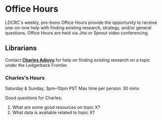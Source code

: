 # Office Hours

LDCRC's weekly, pro-bono Office Hours provide the opportunity to receive one-on-one help with finding existing research, strategy, and/or general questions. Office Hours are held via Jitsi or Sprout video conferencing.

## Librarians

Contact [**Charles Adjovu**](https://twitter.com/CAdjovu) for help on finding existing research on a topic under the Ledgerback Frontier.

### Charles's Hours
Saturday & Sunday, 3pm–10pm PST
Max time per person: 30 mins

Good questions for Charles:

1. What are some good resources on topic X?
2. What data is available related to topic X?


